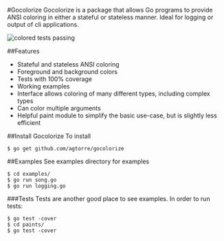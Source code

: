#Gocolorize
Gocolorize is a package that allows Go programs to provide ANSI coloring in either a stateful or stateless manner. Ideal for logging or output of cli applications.

![colored tests passing](https://raw.github.com/agtorre/gocolorize/master/screenshot/tests.png)

##Features
- Stateful and stateless ANSI coloring 
- Foreground and background colors
- Tests with 100% coverage
- Working examples
- Interface allows coloring of many different types, including complex types
- Can color multiple arguments
- Helpful paint module to simplify the basic use-case, but is slightly less efficient

##Install Gocolorize
To install

    $ go get github.com/agtorre/gocolorize

##Examples
See examples directory for examples

    $ cd examples/
    $ go run song.go
    $ go run logging.go

###Tests
Tests are another good place to see examples. In order to run tests:

    $ go test -cover
    $ cd paints/
    $ go test -cover
